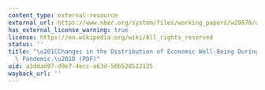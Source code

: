 ```yaml
---
content_type: external-resource
external_url: https://www.nber.org/system/files/working_papers/w29878/w29878.pdf
has_external_license_warning: true
license: https://en.wikipedia.org/wiki/All_rights_reserved
status: ''
title: "\u201CChanges in the Distribution of Economic Well-Being During the COVID-19\
  \ Pandemic.\u201D (PDF)"
uid: a3ddad97-d9e7-4ecc-a63d-50b528512125
wayback_url: ''
---
```

